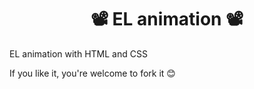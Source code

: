 <h1 align="center">📽 EL animation 📽</h1> 
EL animation with HTML and CSS

If you like it, you're welcome to fork it 😊


